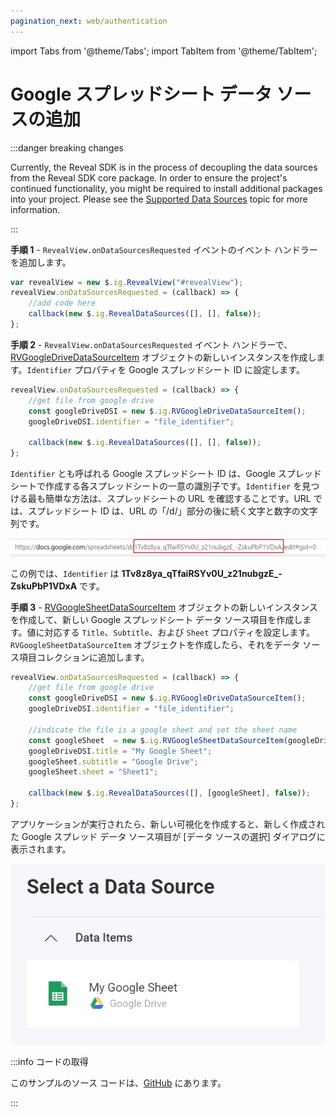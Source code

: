 ```yaml
---
pagination_next: web/authentication
---
```


import Tabs from '@theme/Tabs';
import TabItem from '@theme/TabItem';

# Google スプレッドシート データ ソースの追加

:::danger breaking changes

Currently, the Reveal SDK is in the process of decoupling the data sources from the Reveal SDK core package. In order to ensure the project's continued functionality, you might be required to install additional packages into your project. Please see the [Supported Data Sources](web/datasources.md#supported-data-sources) topic for more information.

:::

**手順 1** - `RevealView.onDataSourcesRequested` イベントのイベント ハンドラーを追加します。

```js
var revealView = new $.ig.RevealView("#revealView");
revealView.onDataSourcesRequested = (callback) => {
    //add code here
    callback(new $.ig.RevealDataSources([], [], false));
};
```

**手順 2** - `RevealView.onDataSourcesRequested` イベント ハンドラーで、[RVGoogleDriveDataSourceItem](https://help.revealbi.io/api/javascript/latest/classes/rvgoogledrivedatasourceitem.html) オブジェクトの新しいインスタンスを作成します。`Identifier` プロパティを Google スプレッドシート ID に設定します。

```js
revealView.onDataSourcesRequested = (callback) => {
    //get file from google drive
    const googleDriveDSI = new $.ig.RVGoogleDriveDataSourceItem();
    googleDriveDSI.identifier = "file_identifier";

    callback(new $.ig.RevealDataSources([], [], false));
};
```

`Identifier` とも呼ばれる Google スプレッドシート ID は、Google スプレッドシートで作成する各スプレッドシートの一意の識別子です。`Identifier` を見つける最も簡単な方法は、スプレッドシートの URL を確認することです。URL では、スプレッドシート ID は、URL の「/d/」部分の後に続く文字と数字の文字列です。

![](images/google-sheets-url-identifier.jpg)

この例では、`Identifier` は **1Tv8z8ya_qTfaiRSYv0U_z21nubgzE_-ZskuPbP1VDxA** です。

**手順 3** - [RVGoogleSheetDataSourceItem](https://help.revealbi.io/api/javascript/latest/classes/rvgooglesheetdatasourceitem.html) オブジェクトの新しいインスタンスを作成して、新しい Google スプレッドシート データ ソース項目を作成します。値に対応する `Title`、`Subtitle`、および `Sheet` プロパティを設定します。`RVGoogleSheetDataSourceItem` オブジェクトを作成したら、それをデータ ソース項目コレクションに追加します。

```js
revealView.onDataSourcesRequested = (callback) => {
    //get file from google drive
    const googleDriveDSI = new $.ig.RVGoogleDriveDataSourceItem();
    googleDriveDSI.identifier = "file_identifier";

    //indicate the file is a google sheet and set the sheet name
    const googleSheet  = new $.ig.RVGoogleSheetDataSourceItem(googleDriveDSI);
    googleDriveDSI.title = "My Google Sheet";
    googleSheet.subtitle = "Google Drive";
    googleSheet.sheet = "Sheet1";

    callback(new $.ig.RevealDataSources([], [googleSheet], false));
};
```

アプリケーションが実行されたら、新しい可視化を作成すると、新しく作成された Google スプレッド データ ソース項目が [データ ソースの選択] ダイアログに表示されます。

![](images/google-sheets-data-source.jpg)


:::info コードの取得

このサンプルのソース コードは、[GitHub](https://github.com/RevealBi/sdk-samples-javascript/tree/main/DataSources/GoogleSheets-ServiceAccount) にあります。

:::